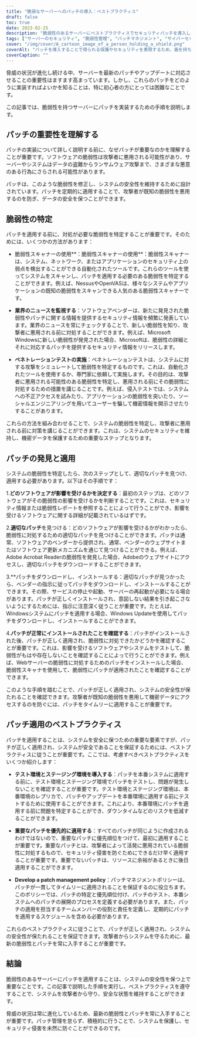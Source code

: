 ```yaml
---
title: "脆弱なサーバーへのパッチの導入：ベストプラクティス"
draft: false
toc: true
date: 2023-02-25
description: "脆弱性のあるサーバーにベストプラクティスでセキュリティパッチを導入し、悪意のある攻撃を防ぐ方法を紹介します。"
tags: ["サーバーのセキュリティ", "脆弱性管理", "パッチマネジメント", "サイバーセキュリティ", "サーバーのパッチング", "脅威のランドスケープ", "ペネトレーションテスト", "セキュリティアップデート", "ソフトウェアパッチ", "ITセキュリティ", "データ保護", "システムセキュリティ", "リスクマネジメント", "セキュリティポリシー", "ステージング環境", "ソフトウェアの脆弱性", "クリティカルパッチ", "ベンダーのパッチ", "セキュリティバレット", "情報セキュリティ"]
cover: "/img/cover/A_cartoon_image_of_a_person_holding_a_shield.png"
coverAlt: "パッチを導入することで得られる保護やセキュリティを表現するため、盾を持ち、サーバールームの前で見張りをする人の漫画のイメージ。"
coverCaption: ""
---
```


脅威の状況が進化し続ける中、サーバーを最新のパッチやアップデートに対応させることの重要性はますます高まっています。しかし、これらのパッチをどのように実装すればよいかを知ることは、特に初心者の方にとっては困難なことです。

この記事では、脆弱性を持つサーバーにパッチを実装するための手順を説明します。

## パッチの重要性を理解する

パッチの実装について詳しく説明する前に、なぜパッチが重要なのかを理解することが重要です。ソフトウェアの脆弱性は攻撃者に悪用される可能性があり、サーバーやシステムはデータの盗難からランサムウェア攻撃まで、さまざまな悪意のある行為にさらされる可能性があります。

パッチは、このような脆弱性を修正し、システムの安全性を維持するために設計されています。パッチを定期的に適用することで、攻撃者が既知の脆弱性を悪用するのを防ぎ、データの安全を保つことができます。

## 脆弱性の特定

パッチを適用する前に、対処が必要な脆弱性を特定することが重要です。そのためには、いくつかの方法があります：

- 脆弱性スキャナーの使用**：脆弱性スキャナーの使用**：脆弱性スキャナーは、システム、ネットワーク、またはアプリケーションのセキュリティ上の弱点を検出することができる自動化されたツールです。これらのツールを使ってシステムをスキャンし、パッチを適用する必要のある脆弱性を特定することができます。例えば、NessusやOpenVASは、様々なシステムやアプリケーションの既知の脆弱性をスキャンできる人気のある脆弱性スキャナーです。

- **業界のニュースを監視する**：ソフトウェアベンダーは、新たに発見された脆弱性やパッチに関する情報を提供するセキュリティ情報を頻繁に発表しています。業界のニュースを常にチェックすることで、新しい脆弱性を知り、攻撃者に悪用される前に対処することができます。例えば、Microsoft Windowsに新しい脆弱性が発見された場合、Microsoftは、脆弱性の詳細とそれに対応するパッチを提供するセキュリティ情報をリリースします。

- **ペネトレーションテストの実施**：ペネトレーションテストは、システムに対する攻撃をシミュレートして脆弱性を特定するものです。これは、自動化されたツールを使用するか、専門家に依頼して実施します。その目的は、攻撃者に悪用される可能性のある脆弱性を特定し、悪用される前にその脆弱性に対処するための措置を講じることです。例えば、侵入テストでは、システムへの不正アクセスを試みたり、アプリケーションの脆弱性を突いたり、ソーシャルエンジニアリングを用いてユーザーを騙して機密情報を開示させたりすることがあります。

これらの方法を組み合わせることで、システムの脆弱性を特定し、攻撃者に悪用される前に対策を講じることができます。これは、システムのセキュリティを維持し、機密データを保護するための重要なステップとなります。

## パッチの発見と適用

システムの脆弱性を特定したら、次のステップとして、適切なパッチを見つけ、適用する必要があります。以下はその手順です：

1.**どのソフトウェアが影響を受けるかを決定する**：最初のステップは、どのソフトウェアがその脆弱性の影響を受けるかを判断することです。これは、セキュリティ情報または脆弱性レポートを参照することによって行うことができ、影響を受けるソフトウェアに関する詳細が記載されているはずです。

2.**適切なパッチ**を見つける：どのソフトウェアが影響を受けるかがわかったら、脆弱性に対処するための適切なパッチを見つけることができます。パッチは通常、ソフトウェアのベンダーから提供され、通常、ベンダーのウェブサイトまたはソフトウェア更新メカニズムを通じて見つけることができる。例えば、Adobe Acrobat Readerの脆弱性を発見した場合、Adobeのウェブサイトにアクセスし、適切なパッチをダウンロードすることができます。

3.**パッチをダウンロードし、インストールする：適切なパッチが見つかったら、ベンダーの指示に従ってパッチをダウンロードし、インストールすることができます。その際、サービスの停止や起動、サーバーの再起動が必要になる場合があります。パッチが正しくインストールされ、意図しない結果を引き起こさないようにするためには、指示に注意深く従うことが重要です。たとえば、Windowsシステムにパッチを適用する場合、Windows Updateを使用してパッチをダウンロードし、インストールすることができます。

4.**パッチが正常にインストールされたことを確認する**：パッチがインストールされた後、パッチが正しく適用され、脆弱性に対処できたかどうかを確認することが重要です。これは、影響を受けるソフトウェアやシステムをテストして、脆弱性がもはや存在しないことを確認することによって行うことができます。例えば、Webサーバーの脆弱性に対処するためのパッチをインストールした場合、脆弱性スキャナを使用して、脆弱性にパッチが適用されたことを確認することができます。

このような手順を踏むことで、パッチが正しく適用され、システムの安全性が保たれることを確認できます。攻撃者が既知の脆弱性を悪用して機密データにアクセスするのを防ぐには、パッチをタイムリーに適用することが重要です。

## パッチ適用のベストプラクティス

パッチを適用することは、システムを安全に保つための重要な要素ですが、パッチが正しく適用され、システムが安全であることを保証するためには、ベストプラクティスに従うことが重要です。ここでは、考慮すべきベストプラクティスをいくつか紹介します：

- **テスト環境とステージング環境を導入する**：パッチを本番システムに適用する前に、テスト環境とステージング環境でパッチをテストし、問題が発生しないことを確認することが重要です。テスト環境とステージング環境は、本番環境のレプリカで、パッチやアップデートを本番環境に適用する前にテストするために使用することができます。これにより、本番環境にパッチを適用する前に問題を特定することができ、ダウンタイムなどのリスクを低減することができます。

- **重要なパッチを優先的に適用する**：すべてのパッチが同じように作成されるわけではないので、重要なパッチに優先順位をつけて、最初に適用することが重要です。重要なパッチとは、攻撃者によって活発に悪用されている脆弱性に対処するもので、セキュリティ侵害を防ぐためにできるだけ早く適用することが重要です。重要でないパッチは、リソースに余裕があるときに後日適用することができます。

- **Develop a patch management policy**：パッチマネジメントポリシーは、パッチが一貫してタイムリーに適用されることを保証するのに役立ちます。このポリシーでは、パッチの特定と優先順位付け、パッチのテスト、本番システムへのパッチの展開のプロセスを定義する必要があります。また、パッチの適用を担当するチームメンバーの役割と責任を定義し、定期的にパッチを適用するスケジュールを含める必要があります。

これらのベストプラクティスに従うことで、パッチが正しく適用され、システムの安全性が保たれることを保証できます。攻撃者からシステムを守るために、最新の脆弱性とパッチを常に入手することが重要です。

## 結論

脆弱性のあるサーバーにパッチを適用することは、システムの安全性を保つ上で重要なことです。この記事で説明した手順を実行し、ベストプラクティスを遵守することで、システムを攻撃者から守り、安全な状態を維持することができます。

脅威の状況は常に進化しているため、最新の脆弱性とパッチを常に入手することが重要です。パッチ管理を怠らず、積極的に行うことで、システムを保護し、セキュリティ侵害を未然に防ぐことができるのです。
